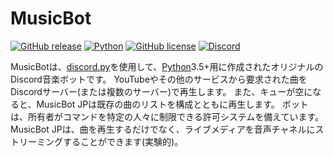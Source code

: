 # MusicBot

[![GitHub release](https://img.shields.io/github/release/kosugikun/MusicBot.svg?style=flat-square)](https://just-some-bots.github.io/MusicBot/)
[![Python](https://img.shields.io/badge/python-3.5%2C%203.6-blue.svg?style=flat-square)](https://www.python.org/downloads/)
[![GitHub license](https://img.shields.io/github/license/kosugikun/MusicBot.svg?style=flat-square)](https://github.com/kosugikun/MusicBot/blob/master/LICENSE)
[![Discord](https://img.shields.io/discord/414411462207995904.svg?style=flat-square)](https://discord.gg/DuN7jvh)

MusicBotは、[discord.py](https://github.com/Rapptz/discord)を使用して、[Python](https://www.python.org)3.5+用に作成されたオリジナルのDiscord音楽ボットです。 YouTubeやその他のサービスから要求された曲をDiscordサーバー(または複数のサーバー)で再生します。 また、キューが空になると、MusicBot JPは既存の曲のリストを構成とともに再生します。 ボットは、所有者がコマンドを特定の人々に制限できる許可システムを備えています。 MusicBot JPは、曲を再生するだけでなく、ライブメディアを音声チャネルにストリーミングすることができます(実験的)。


